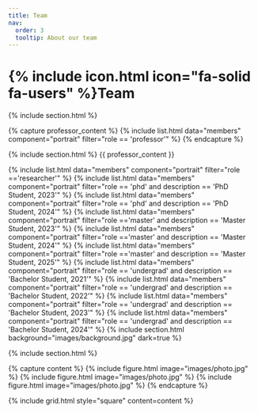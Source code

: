 ```yaml
---
title: Team
nav:
  order: 3
  tooltip: About our team
---
```


# {% include icon.html icon="fa-solid fa-users" %}Team

{% include section.html %}

{% capture professor_content %}
{% include list.html data="members" component="portrait" filter="role == 'professor'" %}
{% endcapture %}

{% include section.html %}
{{ professor_content }}

{% include list.html data="members" component="portrait" filter="role =='researcher'" %}
{% include list.html data="members" component="portrait" filter="role == 'phd' and description == 'PhD Student, 2023'" %}
{% include list.html data="members" component="portrait" filter="role == 'phd' and description == 'PhD Student, 2024'" %}
{% include list.html data="members" component="portrait" filter="role =='master' and description == 'Master Student, 2023'" %}
{% include list.html data="members" component="portrait" filter="role =='master' and description == 'Master Student, 2024'" %}
{% include list.html data="members" component="portrait" filter="role =='master' and description == 'Master Student, 2025'" %}
{% include list.html data="members" component="portrait" filter="role == 'undergrad' and description == 'Bachelor Student, 2021'" %}
{% include list.html data="members" component="portrait" filter="role == 'undergrad' and description == 'Bachelor Student, 2022'" %}
{% include list.html data="members" component="portrait" filter="role == 'undergrad' and description == 'Bachelor Student, 2023'" %}
{% include list.html data="members" component="portrait" filter="role == 'undergrad' and description == 'Bachelor Student, 2024'" %}
{% include section.html background="images/background.jpg" dark=true %}

{% include section.html %}

{% capture content %}
{% include figure.html image="images/photo.jpg" %}
{% include figure.html image="images/photo.jpg" %}
{% include figure.html image="images/photo.jpg" %}
{% endcapture %}

{% include grid.html style="square" content=content %}
